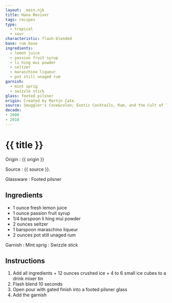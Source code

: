 ```yaml
---
layout: _main.njk
title: Hana Reviver
tags: recipes
type:
  - tropical
  - sour
characteristic: flash-blended
base: rum base
ingredients:
  - lemon juice
  - passion fruit syrup
  - li hing mui powder
  - seltzer
  - maraschino liqueur
  - pot still unaged rum
garnish:
  - mint sprig
  - swizzle stick
glass: footed pilsner
origin: Created by Martin Cate.
source: Smuggler's Cove&colon; Exotic Cocktails, Rum, and the Cult of Tiki
decade:
- 2000
- 2010
---
```

<!-- markdownlint-disable MD025 -->
# {{ title }}
<!-- markdownlint-disable MD025 -->

Origin
  : {{ origin }}

Source
  : {{ source }}.

Glassware
  : Footed pilsner

## Ingredients

* 1 ounce fresh lemon juice
* 1 ounce passion fruit syrup
* 1/4 barspoon li hing mui powder
* 2 ounces seltzer
* 1 barspoon maraschino liqueur
* 2 ounces pot still unaged rum

Garnish
  : Mint sprig
  : Swizzle stick

## Instructions

1. Add all ingredients + 12 ounces crushed ice + 4 to 6 small ice cubes to a drink mixer tin
2. Flash blend 10 seconds
3. Open pour with gated finish into a footed pilsner glass
4. Add the garnish
